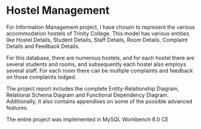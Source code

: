 # Hostel Management

For Information Management project, I have chosen to represent the various accommodation hostels of Trinity College. This model has various entities like Hostel Details, Student Details, Staff Details, Room Details, Complaint Details and Feedback Details.

For this database, there are numerous hostels, and for each hostel there are several students and rooms, and subsequently each hostel also employs several staff. For each room there can be multiple complaints and feedback on those complaints lodged.

The project report includes the complete Entity-Relationship Diagram, Relational Schema Diagram and Functional Dependency Diagram. Additionally, it also contains appendixes on some of the possible advanced features.

The entire project was implemented in MySQL Workbench 8.0 CE
